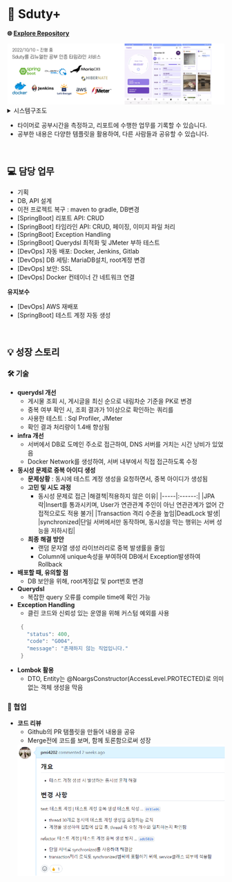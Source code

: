 # 🤟 Sduty+
**🌐 [Explore Repository](https://github.com/pmi4202/SdutyPlus)**<br>

<img src="https://github.com/pmi4202/pmi4202/blob/main/sdutyplus_info.png?raw=true"/>

<details>
  <summary>시스템구조도</summary>
  <img src="https://user-images.githubusercontent.com/49026286/202906377-f1317e67-ebb5-4aef-a444-806d1eee1bab.png"/>
</details>

- 타이머로 공부시간을 측정하고, 리포트에 수행한 업무를 기록할 수 있습니다.
- 공부한 내용은 다양한 템플릿을 활용하여, 다른 사람들과 공유할 수 있습니다.

<br>


## 💻 담당 업무
- 기획
- DB, API 설계
- 이전 프로젝트 복구 : maven to gradle, DB변경
- [SpringBoot] 리포트 API: CRUD
- [SpringBoot] 타임라인 API: CRUD, 페이징, 이미지 파일 처리
- [SpringBoot] Exception Handling
- [SpringBoot] Querydsl 최적화 및 JMeter 부하 테스트
- [DevOps] 자동 배포: Docker, Jenkins, Gitlab
- [DevOps] DB 세팅: MariaDB설치, root계정 변경
- [DevOps] 보안: SSL
- [DevOps] Docker 컨테이너 간 네트워크 연결

**유지보수**

- [DevOps] AWS 재배포
- [SpringBoot] 테스트 계정 자동 생성
<br>

## 💡 성장 스토리

### 🛠️ 기술
- **querydsl 개선**
  - 게시물 조회 시, 게시글을 최신 순으로 내림차순 기준을 PK로 변경
  - 중복 여부 확인 시, 조회 결과가 1이상으로 확인하는 쿼리를 
  - 사용한 테스트 : Sql Profiler, JMeter
  - 확인 결과 처리량이 1.4배 향상됨
- **infra 개선**
  - 서버에서 DB로 도메인 주소로 접근하여, DNS 서버를 거치는 시간 낭비가 있었음
  - Docker Network를 생성하여, 서버 내부에서 직접 접근하도록 수정
- **동시성 문제로 중복 아이디 생성**
  - **문제상황** : 동시에 테스트 계정 생성을 요청하면서, 중복 아이디가 생성됨
  - **고민 및 시도 과정**
    - 동시성 문제로 접근
      |해결책|적용하지 않은 이유|
      |-----|:------:|
      |JPA락|Insert를 통과시키며, User가 연관관계 주인이 아닌 연관관계가 없어 간접적으로도 적용 불가|
      |Transaction 격리 수준을 높임|DeadLock 발생|
      |synchronized|단일 서버에서만 동작하며, 동시성을 막는 행위는 서버 성능을 저하시킴|
   - **최종 해결 방안**
     - 랜덤 문자열 생성 라이브러리로 중복 발생률을 줄임
     - Column에 unique속성을 부여하여 DB에서 Exception발생하여 Rollback
- **배포할 때, 유의할 점**
  - DB 보안을 위해, root계정값 및 port번호 변경
- **Querydsl**
  - 복잡한 query 오류를 compile time에 확인 가능
- **Exception Handling**
  - 클린 코드와 신뢰성 있는 운영을 위해 커스텀 예외를 사용
  ```java
   {
     "status": 400,
     "code": "G004",
     "message": "존재하지 않는 직업입니다."
   }
  ```
- **Lombok 활용**
  - DTO, Entity는 @NoargsConstructor(AccessLevel.PROTECTED)로 의미없는 객체 생성을 막음
    
### 👏 협업
- **코드 리뷰**
  - Github의 PR 탬플릿을 만들어 내용을 공유
  - Merge전에 코드를 보며, 함께 토론함으로써 성장
  <img src="https://github.com/pmi4202/pmi4202/blob/main/pages/sdutyplus_pr.png?raw=true"/>


